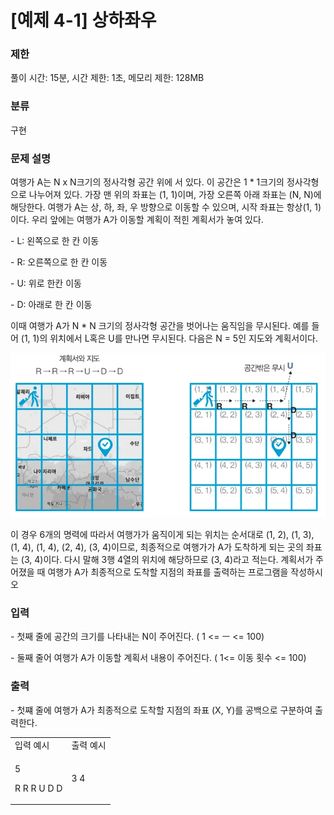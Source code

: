 # [예제 4-1] 상하좌우 

### 제한

풀이 시간: 15분, 시간 제한: 1초, 메모리 제한: 128MB

### 분류

구현

### 문제 설명

여행가 A는 N x N크기의 정사각형 공간 위에 서 있다. 이 공간은 1 * 1크기의 정사각형으로 나누어져 있다. 
가장 맨 위의 좌표는 (1, 1)이며, 가장 오른쪽 아래 좌표는 (N, N)에 해당한다. 
여행가 A는 상, 하, 좌, 우 방향으로 이동할 수 있으며, 시작 좌표는 항상(1, 1)이다. 
우리 앞에는 여행가 A가 이동할 계획이 적힌 계획서가 놓여 있다.

<p>  - L: 왼쪽으로 한 칸 이동</p>
<p>  - R: 오른쪽으로 한 칸 이동</p>
<p>  - U: 위로 한칸 이동</p>
<p>  - D: 아래로 한 칸 이동</p>

이때 여행가 A가 N * N 크기의 정사각형 공간을 벗어나는 움직임을 무시된다. 
예를 들어 (1, 1)의 위치에서 L혹은 U를 만나면 무시된다. 다음은 N = 5인 지도와 계획서이다.

<img src="4-1%20이코테.PNG">

이 경우 6개의 명력에 따라서 여행가가 움직이게 되는 위치는 순서대로 (1, 2), (1, 3), (1, 4), (1, 4), (2, 4), (3, 4)이므로, 
최종적으로 여행가가 A가 도착하게 되는 곳의 좌표는 (3, 4)이다. 
다시 말해 3행 4열의 위치에 해당하므로 (3, 4)라고 적는다. 
계획서가 주어졌을 때 여행가 A가 최종적으로 도착할 지점의 좌표를 출력하는 프로그램을 작성하시오


### 입력 

 <p>  - 첫째 줄에 공간의 크기를 나타내는 N이 주어진다. ( 1 <= ㅡ <= 100)</p>
 <p>- 둘째 줄어 여행가 A가 이동할 계획서 내용이 주어진다. ( 1<= 이동 횟수 <= 100)</p>

### 출력 

 <p>- 첫쨰 줄에 여행가 A가 최종적으로 도착할 지점의 좌표 (X, Y)를 공백으로 구분하여 출력한다. </p>

<table>
    <tr>
        <td>입력 예시</td>
        <td>출력 예시</td>
    </tr>
    <tr>
        <td>
            <p>5</p>    
            <p>R R R U D D</p>    
        </td>
        <td>3 4</td>
    </tr>
</table>